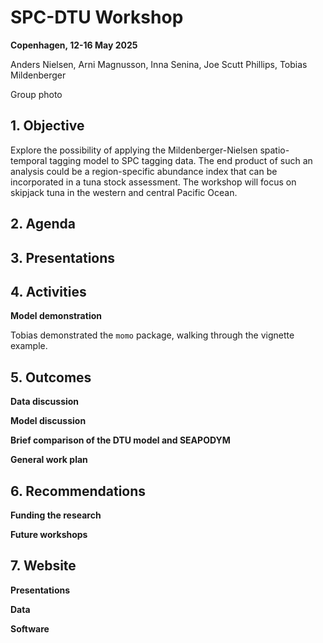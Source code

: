# SPC-DTU Workshop

**Copenhagen, 12-16 May 2025**

Anders Nielsen, Arni Magnusson, Inna Senina, Joe Scutt Phillips, Tobias Mildenberger

Group photo

## 1. Objective

Explore the possibility of applying the Mildenberger-Nielsen spatio-temporal tagging model to SPC tagging data. The end product of such an analysis could be a region-specific abundance index that can be incorporated in a tuna stock assessment. The workshop will focus on skipjack tuna in the western and central Pacific Ocean.

## 2. Agenda

## 3. Presentations

## 4. Activities

**Model demonstration**

Tobias demonstrated the `momo` package, walking through the vignette example.

## 5. Outcomes

**Data discussion**

**Model discussion**

**Brief comparison of the DTU model and SEAPODYM**

**General work plan**

## 6. Recommendations

**Funding the research**

**Future workshops**

## 7. Website

**Presentations**

**Data**

**Software**
